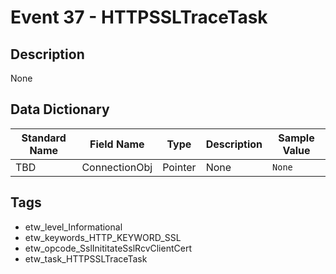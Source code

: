 # Event 37 - HTTPSSLTraceTask

## Description
None

## Data Dictionary
|Standard Name|Field Name|Type|Description|Sample Value|
|---|---|---|---|---|
|TBD|ConnectionObj|Pointer|None|`None`|

## Tags
* etw_level_Informational
* etw_keywords_HTTP_KEYWORD_SSL
* etw_opcode_SslInititateSslRcvClientCert
* etw_task_HTTPSSLTraceTask